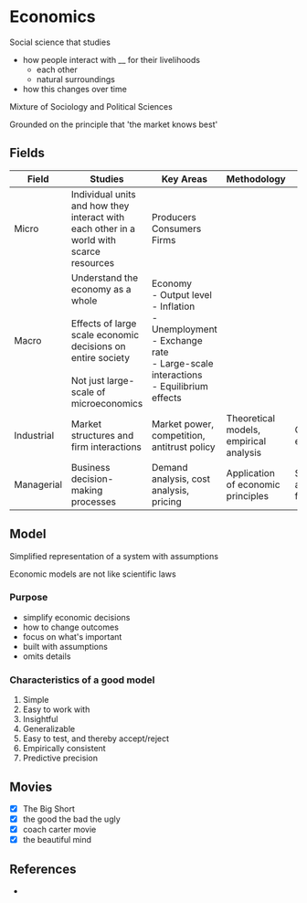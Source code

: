 # Economics

Social science that studies
- how people interact with __  for their livelihoods
	- each other
	- natural surroundings
- how this changes over time

Mixture of Sociology and Political Sciences

Grounded on the principle that 'the market knows best'

## Fields

| Field      | Studies                                                                                                                                            | Key Areas                                                                                                                            | Methodology                            | Tools                             |
| ---------- | -------------------------------------------------------------------------------------------------------------------------------------------------- | ------------------------------------------------------------------------------------------------------------------------------------ | -------------------------------------- | --------------------------------- |
| Micro      | Individual units and how they interact with each other in a world with scarce resources                                                            | Producers<br>Consumers<br>Firms                                                                                                      |                                        |                                   |
| Macro      | Understand the economy as a whole<br><br>Effects of large scale economic decisions on entire society<br><br>Not just large-scale of microeconomics | Economy<br>- Output level<br>- Inflation<br>- Unemployment<br>- Exchange rate<br>- Large-scale interactions<br>- Equilibrium effects |                                        |                                   |
| Industrial | Market structures and firm interactions                                                                                                            | Market power, competition, antitrust policy                                                                                          | Theoretical models, empirical analysis | Game theory, econometrics         |
| Managerial | Business decision-making processes                                                                                                                 | Demand analysis, cost analysis, pricing                                                                                              | Application of economic principles     | Statistical analysis, forecasting |

## Model

Simplified representation of a system with assumptions

Economic models are not like scientific laws

### Purpose

- simplify economic decisions
- how to change outcomes
- focus on what's important
- built with assumptions
- omits details

### Characteristics of a good model

1. Simple
2. Easy to work with
3. Insightful
4. Generalizable
5. Easy to test, and thereby accept/reject
6. Empirically consistent
7. Predictive precision

## Movies

- [x] The Big Short
- [x] the good the bad the ugly
- [x] coach carter movie
- [x] the beautiful mind

## References
- [](https://www.core-econ.org/espp/book/text/0-3-contents.html)